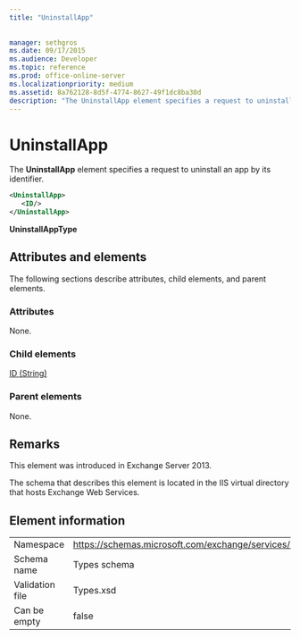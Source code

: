 ```yaml
---
title: "UninstallApp"
 
 
manager: sethgros
ms.date: 09/17/2015
ms.audience: Developer
ms.topic: reference
ms.prod: office-online-server
ms.localizationpriority: medium
ms.assetid: 8a762128-8d5f-4774-8627-49f1dc8ba30d
description: "The UninstallApp element specifies a request to uninstall an app by its identifier."
---
```


# UninstallApp

The **UninstallApp** element specifies a request to uninstall an app by its identifier. 
  
```XML
<UninstallApp>
   <ID/>
</UninstallApp>
```

 **UninstallAppType**
## Attributes and elements

The following sections describe attributes, child elements, and parent elements.
  
### Attributes

None.
  
### Child elements

[ID (String)](id-string.md)
  
### Parent elements

None.
  
## Remarks

This element was introduced in Exchange Server 2013.
  
The schema that describes this element is located in the IIS virtual directory that hosts Exchange Web Services.
  
## Element information

|||
|:-----|:-----|
|Namespace  <br/> |https://schemas.microsoft.com/exchange/services/2006/types  <br/> |
|Schema name  <br/> |Types schema  <br/> |
|Validation file  <br/> |Types.xsd  <br/> |
|Can be empty  <br/> |false  <br/> |
   

